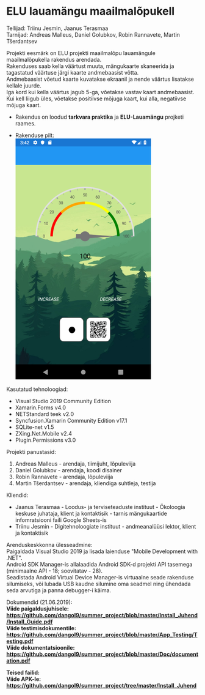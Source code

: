 # ELU lauamängu maailmalõpukell
Tellijad: Triinu Jesmin, Jaanus Terasmaa<br>
Tarnijad: Andreas Malleus, Daniel Golubkov, Robin Rannavete, Martin Tšerdantsev<br>

Projekti eesmärk on  ELU projekti maailmalõpu lauamängule maailmalõpukella rakendus arendada. <br>
Rakenduses saab kella väärtust muuta, mängukaarte skaneerida ja tagastatud väärtuse järgi kaarte andmebaasist võtta. <br>
Andmebaasist võetud kaarte kuvatakse ekraanil ja nende väärtus lisatakse kellale juurde. <br>
Iga kord kui kella väärtus jagub 5-ga, võetakse vastav kaart andmebaasist. Kui kell liigub üles, võetakse positiivse mõjuga kaart, kui alla, negatiivse mõjuga kaart.<br>

* Rakendus on loodud <b>tarkvara praktika</b> ja <b>ELU-Lauamängu</b> projketi raames.

* Rakenduse pilt:<br>
![Screenshot](SavedImage.jpg)

Kasutatud tehnoloogiad:<br>
* Visual Studio 2019 Community Edition<br>
* Xamarin.Forms v4.0<br>
* NETStandard teek v2.0<br>
* Syncfusion.Xamarin Community Edition v17.1<br>
* SQLite-net v1.5<br>
* ZXing.Net.Mobile v2.4<br>
* Plugin.Permissions v3.0<br>

Projekti panustasid:<br>
1. Andreas Malleus - arendaja, tiimijuht, lõpuleviija <br>
2. Daniel Golubkov - arendaja, koodi disainer<br>
3. Robin Rannavete - arendaja, lõpuleviija<br>
4. Martin Tšerdantsev - arendaja, kliendiga suhtleja, testija<br>

Kliendid:<br>
* Jaanus Terasmaa - Loodus- ja terviseteaduste instituut - Ökoloogia keskuse juhataja, klient ja kontaktisik - tarnis mängukaartide infomratsiooni faili Google Sheets-is <br>
* Triinu Jesmin - Digitehnoloogiate instituut - andmeanalüüsi lektor, klient ja kontaktisik<br>

Arenduskeskkonna ülesseadmine: <br>
Paigaldada Visual Studio 2019 ja lisada laienduse "Mobile Development with .NET".<br>
Android SDK Manager-is allalaadida Android SDK-d projekti API tasemega (minimaalne API - 18; soovitatav - 28).<br> 
Seadistada Android Virtual Device Manager-is virtuaalne seade rakenduse silumiseks, või lubada USB kaudne silumine oma seadmel ning ühendada seda arvutiga ja panna debugger-i käima.<br>

Dokumendid (21.06.2019):<br>
<b> Viide paigaldusjuhisele: https://github.com/dangol9/summer_project/blob/master/Install_Juhend/Install_Guide.pdf </b><br>
<b> Viide testimisdokumentile: <b> https://github.com/dangol9/summer_project/blob/master/App_Testing/Testing.pdf </b><br>
<b> Viide dokumentatsioonile: <b> https://github.com/dangol9/summer_project/blob/master/Doc/documentation.pdf </b><br>
 
Teised failid:<br>
<b> Viide APK-le: https://github.com/dangol9/summer_project/tree/master/Install_Juhend </b><br>

